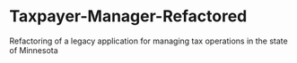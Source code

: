 # Taxpayer-Manager-Refactored
Refactoring of a legacy application for managing tax operations in the state of Minnesota
